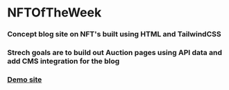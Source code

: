 # NFTOfTheWeek

### Concept blog site on NFT's built using HTML and TailwindCSS
### Strech goals are to build out Auction pages using API data and add CMS integration for the blog
### [Demo site](https://nftoftheweek.netlify.app)
